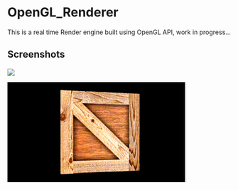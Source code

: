 # OpenGL_Renderer
This is a real time Render engine built using OpenGL API, work in progress...

## Screenshots
<image align="center" width="700" src="./screenShots/Screenshot.png">
  
![Working gif of Renderer](https://github.com/deepaksinghdsk/OpenGL_Renderer/blob/main/screenShots/3D%20cube.gif)
